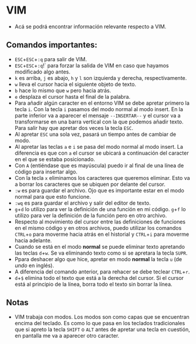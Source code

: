 # VIM

- Acá se podrá encontrar información relevante respecto a VIM.

## Comandos importantes:

- `ESC`+`ESC`+`:q` para salir de VIM.
- `ESC`+`ESC`+`:q`!` para forzar la salida de VIM en caso que hayamos modificado algo antes.
- `k` es arriba, `j` es abajo, `h` y `l` son izquierda y derecha, respectivamente.
- `w` lleva el cursor hacia el siguiente objeto de texto.
- `b` hace lo mismo que `w` pero hacia atrás.
- `e` desplaza el cursor hasta el final de la palabra.
- Para añadir algún caracter en el entorno VIM se debe apretar primero la tecla `i`. Con la tecla `i` pasamos del modo normal al modo insert. En la parte inferior va a aparecer el mensaje `--INSERTAR--` y el cursor va a transformarse en una barra vertical con la que podemos añadir texto. Para salir hay que apretar dos veces la tecla `ESC`.
- Al apretar `ESC` una sola vez, pasará un tiempo antes de cambiar de modo.
- Al apretar las teclas `a` e `i` se pasa del modo normal al modo insert. La diferencia es que con `a` el cursor se ubicará a continuación del caracter en el que se estaba posicionado.
- Con `A` (entiéndase que es mayúscula) puedo ir al final de una línea de código para insertar algo.
- Con la tecla `x` eliminamos los caracteres que queremos eliminar. Esto va a borrar los caracteres que se ubiquen por delante del cursor.
- `:w` es para guardar el archivo. Ojo que es importante estar en el modo normal para que esto funcione.
- `:wq` es para guardar el archivo y salir del editor de texto.
- `g`+`d` lo utilizo para ver la definición de una función en mi código. `g`+`f` lo utilizo para ver la definición de la función pero en otro archivo.
- Respecto al movimiento del cursor entre las definiciones de funciones en el mismo código y en otros archivos, puedo utilizar los comandos `CTRL`+`o` para moverme hacia atrás en el historial y `CTRL`+`i` para moverme hacia adelante.
- Cuando se está en el modo **normal** se puede eliminar texto apretando las teclas `d`+`w`. Se va eliminando texto como si se apretara la tecla `SUPR`.
- Ppara deshacer algo que hice, apretar en modo **normal** la tecla `u` (de *undo* en inglés).
- A diferencia del comando anterior, para rehacer se debe teclear `CTRL`+`r`.
- `d`+`$` elimina todo el texto que está a la derecha del cursor. Si el cursor está al principio de la línea, borra todo el texto sin borrar la línea.

## Notas

- VIM trabaja con modos. Los modos son como capas que se encuentran encima del teclado. Es como lo que pasa en los teclados tradicionales que si apreto la tecla `SHIFT` o `ALT` antes de apretar una tecla en cuestión, en pantalla me va a aparecer otro caracter.

